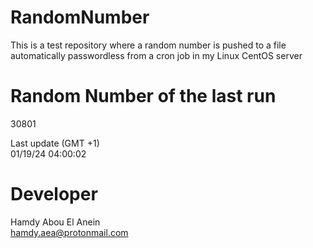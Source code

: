 # RandomNumber    
This is a test repository where a random number is pushed to a file automatically passwordless from a cron job in my Linux CentOS server    
# Random Number of the last run   
30801
      
Last update (GMT +1)    
01/19/24 04:00:02
# Developer    
Hamdy Abou El Anein   
hamdy.aea@protonmail.com
